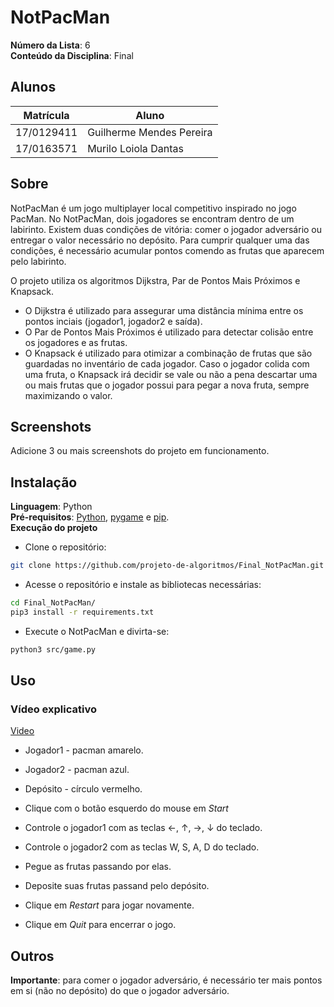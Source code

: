 # NotPacMan

**Número da Lista**: 6<br>
**Conteúdo da Disciplina**: Final<br>

## Alunos
|Matrícula | Aluno |
| -- | -- |
| 17/0129411  |  Guilherme Mendes Pereira |
| 17/0163571  |  Murilo Loiola Dantas |

## Sobre 
NotPacMan é um jogo multiplayer local competitivo inspirado no jogo PacMan. No NotPacMan, dois jogadores se encontram dentro de um labirinto. Existem duas condições de vitória: comer o jogador adversário ou entregar o valor necessário no depósito. Para cumprir qualquer uma das condições, é necessário acumular pontos comendo as frutas que aparecem pelo labirinto.

O projeto utiliza os algoritmos Dijkstra, Par de Pontos Mais Próximos e Knapsack. 
* O Dijkstra é utilizado para assegurar uma distância mínima entre os pontos inciais (jogador1, jogador2 e saída).
* O Par de Pontos Mais Próximos é utilizado para detectar colisão entre os jogadores e as frutas.
* O Knapsack é utilizado para otimizar a combinação de frutas que são guardadas no inventário de cada jogador. Caso o jogador colida com uma fruta, o Knapsack irá decidir se vale ou não a pena descartar uma ou mais frutas que o jogador possui para pegar a nova fruta, sempre maximizando o valor.

## Screenshots
Adicione 3 ou mais screenshots do projeto em funcionamento.

## Instalação 
**Linguagem**: Python<br>
**Pré-requisitos**: [Python](https://www.python.org/downloads/), [pygame](https://www.pygame.org/wiki/GettingStarted) e [pip](https://packaging.python.org/tutorials/installing-packages/).<br>
**Execução do projeto** <br>

* Clone o repositório:
```bash
git clone https://github.com/projeto-de-algoritmos/Final_NotPacMan.git
```
* Acesse o repositório e instale as bibliotecas necessárias:
```bash
cd Final_NotPacMan/
pip3 install -r requirements.txt
```
* Execute o NotPacMan e divirta-se:
```bash
python3 src/game.py
```

## Uso 

### Vídeo explicativo
[Video]()

* Jogador1 - pacman amarelo.
* Jogador2 - pacman azul.
* Depósito - círculo vermelho.

* Clique com o botão esquerdo do mouse em *Start*
* Controle o jogador1 com as teclas ←, ↑, →,  ↓ do teclado.
* Controle o jogador2 com as teclas W, S, A, D do teclado.
* Pegue as frutas passando por elas.
* Deposite suas frutas passand pelo depósito.
* Clique em *Restart* para jogar novamente.
* Clique em *Quit* para encerrar o jogo.

## Outros 
**Importante**: para comer o jogador adversário, é necessário ter mais pontos em si (não no depósito) do que o jogador adversário.



